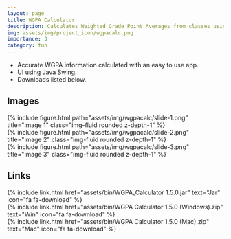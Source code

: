 ```yaml
---
layout: page
title: WGPA Calculator
description: Calculates Weighted Grade Point Averages from classes using grades and credit hours.
img: assets/img/project_icon/wgpacalc.png
importance: 3
category: fun
---
```

- Accurate WGPA information calculated with an easy to use app.
- UI using Java Swing.
- Downloads listed below.

## Images

<div class="row align-items-center">
    <div class="col-sm mt-3 mt-md-0">
        {% include figure.html path="assets/img/wgpacalc/slide-1.png" title="image 1" class="img-fluid rounded z-depth-1" %}
    </div>
    <div class="col-sm mt-3 mt-md-0">
        {% include figure.html path="assets/img/wgpacalc/slide-2.png" title="image 2" class="img-fluid rounded z-depth-1" %}
    </div>
    <div class="col-sm mt-3 mt-md-0">
        {% include figure.html path="assets/img/wgpacalc/slide-3.png" title="image 3" class="img-fluid rounded z-depth-1" %}
    </div>
</div>

## Links

<div class="row justify-content-around">
    <div class="col-sm-3 mt-2 mt-md-0 text-center">
        {% include link.html href="assets/bin/WGPA_Calculator 1.5.0.jar" text="Jar" icon="fa fa-download" %}
    </div>
    <div class="col-sm-3 mt-2 mt-md-0 text-center">
        {% include link.html href="assets/bin/WGPA Calculator 1.5.0 (Windows).zip" text="Win" icon="fa fa-download" %}
    </div>
    <div class="col-sm-3 mt-2 mt-md-0 text-center">
        {% include link.html href="assets/bin/WGPA Calculator 1.5.0 (Mac).zip" text="Mac" icon="fa fa-download" %}
    </div>
</div>

